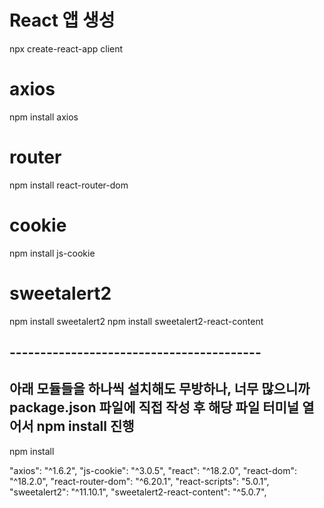 # React 앱 생성
npx create-react-app client

# axios
npm install axios

# router
npm install react-router-dom

# cookie
npm install js-cookie

# sweetalert2
npm install sweetalert2
npm install sweetalert2-react-content

## -----------------------------------------
## 아래 모듈들을 하나씩 설치해도 무방하나, 너무 많으니까 package.json 파일에 직접 작성 후 해당 파일 터미널 열어서 npm install 진행

npm install

"axios": "^1.6.2",
"js-cookie": "^3.0.5",
"react": "^18.2.0",
"react-dom": "^18.2.0",
"react-router-dom": "^6.20.1",
"react-scripts": "5.0.1",
"sweetalert2": "^11.10.1",
"sweetalert2-react-content": "^5.0.7",